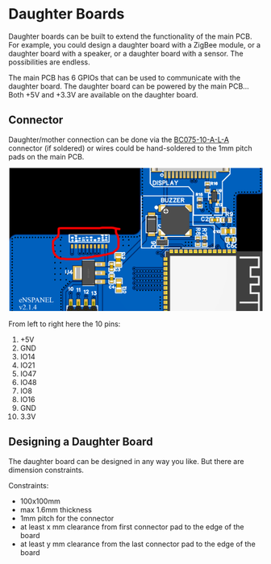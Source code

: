 # Daughter Boards

Daughter boards can be built to extend the functionality of the main PCB. For example, you could design a daughter board with a ZigBee module, or a daughter board with a speaker, or a daughter board with a sensor. The possibilities are endless.

The main PCB has 6 GPIOs that can be used to communicate with the daughter board. The daughter board can be powered by the main PCB... Both +5V and +3.3V are available on the daughter board.

## Connector

Daughter/mother connection can be done via the [BC075-10-A-L-A](https://www.mouser.it/ProductDetail/GCT/BC075-10-A-L-A) connector (if soldered) or wires could be hand-soldered to the 1mm pitch pads on the main PCB.

![daughter-connector.png](images/daughter-connector.png)

From left to right here the 10 pins:

1. +5V
2. GND
3. IO14
4. IO21
5. IO47
6. IO48
7. IO8
8. IO16
9. GND
10. 3.3V

## Designing a Daughter Board

The daughter board can be designed in any way you like. But there are dimension constraints.

Constraints:

- 100x100mm
- max 1.6mm thickness
- 1mm pitch for the connector
- at least x mm clearance from first connector pad to the edge of the board
- at least y mm clearance from the last connector pad to the edge of the board

